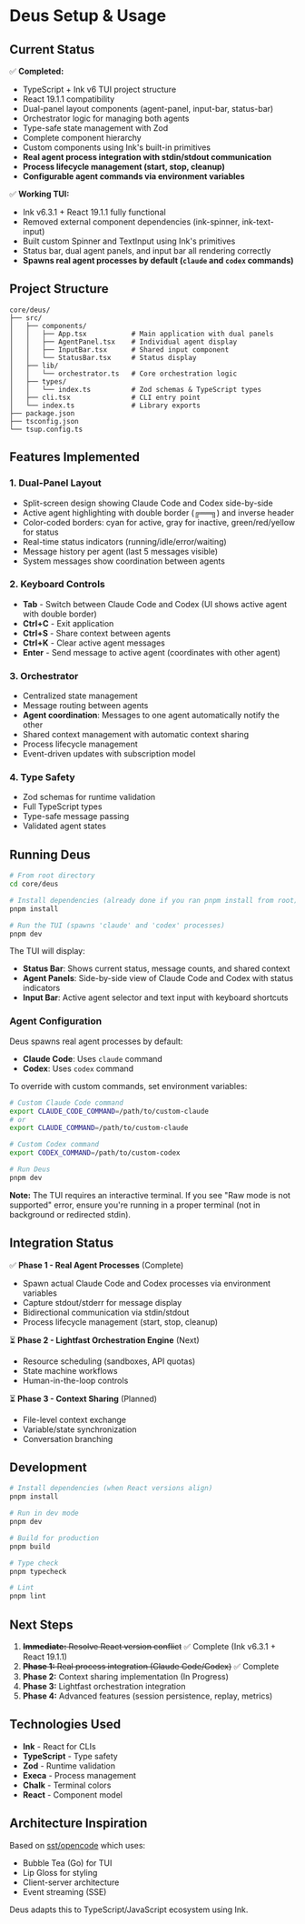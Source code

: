 # Deus Setup & Usage

## Current Status

✅ **Completed:**
- TypeScript + Ink v6 TUI project structure
- React 19.1.1 compatibility
- Dual-panel layout components (agent-panel, input-bar, status-bar)
- Orchestrator logic for managing both agents
- Type-safe state management with Zod
- Complete component hierarchy
- Custom components using Ink's built-in primitives
- **Real agent process integration with stdin/stdout communication**
- **Process lifecycle management (start, stop, cleanup)**
- **Configurable agent commands via environment variables**

✅ **Working TUI:**
- Ink v6.3.1 + React 19.1.1 fully functional
- Removed external component dependencies (ink-spinner, ink-text-input)
- Built custom Spinner and TextInput using Ink's primitives
- Status bar, dual agent panels, and input bar all rendering correctly
- **Spawns real agent processes by default (`claude` and `codex` commands)**

## Project Structure

```
core/deus/
├── src/
│   ├── components/
│   │   ├── App.tsx           # Main application with dual panels
│   │   ├── AgentPanel.tsx    # Individual agent display
│   │   ├── InputBar.tsx      # Shared input component
│   │   └── StatusBar.tsx     # Status display
│   ├── lib/
│   │   └── orchestrator.ts   # Core orchestration logic
│   ├── types/
│   │   └── index.ts          # Zod schemas & TypeScript types
│   ├── cli.tsx               # CLI entry point
│   └── index.ts              # Library exports
├── package.json
├── tsconfig.json
└── tsup.config.ts
```

## Features Implemented

### 1. Dual-Panel Layout
- Split-screen design showing Claude Code and Codex side-by-side
- Active agent highlighting with double border (╔══╗) and inverse header
- Color-coded borders: cyan for active, gray for inactive, green/red/yellow for status
- Real-time status indicators (running/idle/error/waiting)
- Message history per agent (last 5 messages visible)
- System messages show coordination between agents

### 2. Keyboard Controls
- **Tab** - Switch between Claude Code and Codex (UI shows active agent with double border)
- **Ctrl+C** - Exit application
- **Ctrl+S** - Share context between agents
- **Ctrl+K** - Clear active agent messages
- **Enter** - Send message to active agent (coordinates with other agent)

### 3. Orchestrator
- Centralized state management
- Message routing between agents
- **Agent coordination**: Messages to one agent automatically notify the other
- Shared context management with automatic context sharing
- Process lifecycle management
- Event-driven updates with subscription model

### 4. Type Safety
- Zod schemas for runtime validation
- Full TypeScript types
- Type-safe message passing
- Validated agent states

## Running Deus

```bash
# From root directory
cd core/deus

# Install dependencies (already done if you ran pnpm install from root)
pnpm install

# Run the TUI (spawns 'claude' and 'codex' processes)
pnpm dev
```

The TUI will display:
- **Status Bar**: Shows current status, message counts, and shared context
- **Agent Panels**: Side-by-side view of Claude Code and Codex with status indicators
- **Input Bar**: Active agent selector and text input with keyboard shortcuts

### Agent Configuration

Deus spawns real agent processes by default:
- **Claude Code**: Uses `claude` command
- **Codex**: Uses `codex` command

To override with custom commands, set environment variables:

```bash
# Custom Claude Code command
export CLAUDE_CODE_COMMAND=/path/to/custom-claude
# or
export CLAUDE_COMMAND=/path/to/custom-claude

# Custom Codex command
export CODEX_COMMAND=/path/to/custom-codex

# Run Deus
pnpm dev
```

**Note:** The TUI requires an interactive terminal. If you see "Raw mode is not supported" error, ensure you're running in a proper terminal (not in background or redirected stdin).

## Integration Status

✅ **Phase 1 - Real Agent Processes** (Complete)
   - Spawn actual Claude Code and Codex processes via environment variables
   - Capture stdout/stderr for message display
   - Bidirectional communication via stdin/stdout
   - Process lifecycle management (start, stop, cleanup)

⏳ **Phase 2 - Lightfast Orchestration Engine** (Next)
   - Resource scheduling (sandboxes, API quotas)
   - State machine workflows
   - Human-in-the-loop controls

⏳ **Phase 3 - Context Sharing** (Planned)
   - File-level context exchange
   - Variable/state synchronization
   - Conversation branching

## Development

```bash
# Install dependencies (when React versions align)
pnpm install

# Run in dev mode
pnpm dev

# Build for production
pnpm build

# Type check
pnpm typecheck

# Lint
pnpm lint
```

## Next Steps

1. ~~**Immediate:** Resolve React version conflict~~ ✅ Complete (Ink v6.3.1 + React 19.1.1)
2. ~~**Phase 1:** Real process integration (Claude Code/Codex)~~ ✅ Complete
3. **Phase 2:** Context sharing implementation (In Progress)
4. **Phase 3:** Lightfast orchestration integration
5. **Phase 4:** Advanced features (session persistence, replay, metrics)

## Technologies Used

- **Ink** - React for CLIs
- **TypeScript** - Type safety
- **Zod** - Runtime validation
- **Execa** - Process management
- **Chalk** - Terminal colors
- **React** - Component model

## Architecture Inspiration

Based on [sst/opencode](https://github.com/sst/opencode) which uses:
- Bubble Tea (Go) for TUI
- Lip Gloss for styling
- Client-server architecture
- Event streaming (SSE)

Deus adapts this to TypeScript/JavaScript ecosystem using Ink.
